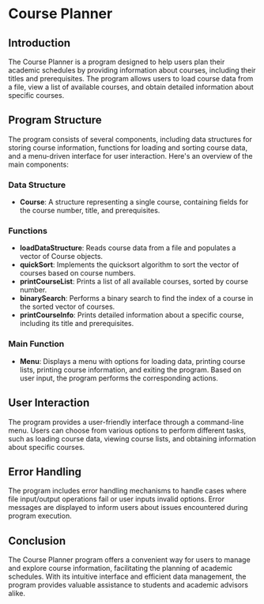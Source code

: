 # Course Planner

## Introduction
The Course Planner is a program designed to help users plan their academic schedules by providing information about courses, including their titles and prerequisites. The program allows users to load course data from a file, view a list of available courses, and obtain detailed information about specific courses.

## Program Structure
The program consists of several components, including data structures for storing course information, functions for loading and sorting course data, and a menu-driven interface for user interaction. Here's an overview of the main components:

### Data Structure
- **Course**: A structure representing a single course, containing fields for the course number, title, and prerequisites.

### Functions
- **loadDataStructure**: Reads course data from a file and populates a vector of Course objects.
- **quickSort**: Implements the quicksort algorithm to sort the vector of courses based on course numbers.
- **printCourseList**: Prints a list of all available courses, sorted by course number.
- **binarySearch**: Performs a binary search to find the index of a course in the sorted vector of courses.
- **printCourseInfo**: Prints detailed information about a specific course, including its title and prerequisites.

### Main Function
- **Menu**: Displays a menu with options for loading data, printing course lists, printing course information, and exiting the program. Based on user input, the program performs the corresponding actions.

## User Interaction
The program provides a user-friendly interface through a command-line menu. Users can choose from various options to perform different tasks, such as loading course data, viewing course lists, and obtaining information about specific courses.

## Error Handling
The program includes error handling mechanisms to handle cases where file input/output operations fail or user inputs invalid options. Error messages are displayed to inform users about issues encountered during program execution.

## Conclusion
The Course Planner program offers a convenient way for users to manage and explore course information, facilitating the planning of academic schedules. With its intuitive interface and efficient data management, the program provides valuable assistance to students and academic advisors alike.